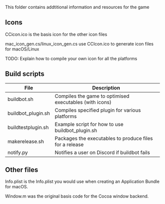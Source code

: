 This folder contains addtitional information and resources for the game

## Icons

CCicon.ico is the basis icon for the other icon files

mac_icon_gen.cs/linux_icon_gen.cs use CCIcon.ico to generate icon files for macOS/Linux

TODO: Explain how to compile your own icon for all the platforms

## Build scripts

|File|Description|
|--------|-------|
|buildbot.sh | Compiles the game to optimised executables (with icons) |
|buildbot_plugin.sh | Compiles specified plugin for various platforms |
|buildtestplugin.sh | Example script for how to use buildbot_plugin.sh  | 
|makerelease.sh | Packages the executables to produce files for a release |
|notify.py | Notifies a user on Discord if buildbot fails |

## Other files

Info.plist is the Info.plist you would use when creating an Application Bundle for macOS.

Window.m was the original basis code for the Cocoa window backend.